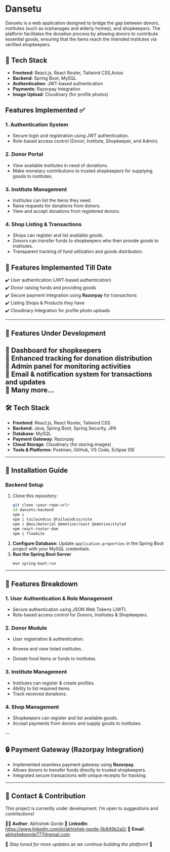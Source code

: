 # Dansetu

Dansetu is a web application designed to bridge the gap between donors, institutes (such as orphanages and elderly homes), and shopkeepers. The platform facilitates the donation process by allowing donors to contribute essential goods, ensuring that the items reach the intended institutes via verified shopkeepers.

## 🚀 Tech Stack
- **Frontend**: React.js, React Router, Tailwind CSS,Axios 
- **Backend**: Spring Boot, MySQL
- **Authentication**: JWT-based authentication
- **Payments**: Razorpay Integration
- **Image Upload**: Cloudinary (for profile photos)

## Features Implemented ✅
### 1. Authentication System
- Secure login and registration using JWT authentication.
- Role-based access control (Donor, Institute, Shopkeeper, and Admin).

### 2. Donor Portal
- View available institutes in need of donations.
- Make monetary contributions to trusted shopkeepers for supplying goods to institutes.

### 3. Institute Management
- Institutes can list the items they need.
- Raise requests for donations from donors.
- View and accept donations from registered donors.

### 4. Shop Listing & Transactions
- Shops can register and list available goods.
- Donors can transfer funds to shopkeepers who then provide goods to institutes.
- Transparent tracking of fund utilization and goods distribution.

## 📌 Features Implemented Till Date
✔️ User authentication (JWT-based authentication)   
✔️ Donor raising funds and providing goods  
✔️ Secure payment integration using **Razorpay** for transactions  
✔️ Listing Shops & Products they have  
✔️ Cloudinary Integration for profile photo uploads  

---  

## 🚀 Features Under Development  
🔄 Dashboard for shopkeepers  
🔄 Enhanced tracking for donation distribution  
🔄 Admin panel for monitoring activities  
🔄 Email & notification system for transactions and updates  
🔄 Many more...
---

## 🛠 Tech Stack  
- **Frontend**: React.js, React Router, Tailwind CSS  
- **Backend**: Java, Spring Boot, Spring Security, JPA  
- **Database**: MySQL  
- **Payment Gateway**: Razorpay  
- **Cloud Storage**: Cloudinary (for storing images)  
- **Tools & Platforms**: Postman, GitHub, VS Code, Eclipse IDE

---

## 🔧 Installation Guide  
### Backend Setup  
1. Clone this repository:  
   ```sh
   git clone <your-repo-url>
   cd dansetu-backend
   npm i
   npm i tailwindcss @tailwindcss/vite
   npm i @mui/material @emotion/react @emotion/styled
   npm react-router-dom
   npm i flowbite
   ```
2. **Configure Database:** Update `application.properties` in the Spring Boot project with your MySQL credentials.  
3. **Run the Spring Boot Server**  
   ```sh
   mvn spring-boot:run
   ```

---

## 🎯 Features Breakdown  
### **1. User Authentication & Role Management**  
- Secure authentication using JSON Web Tokens (JWT).  
- Role-based access control for Donors, Institutes & Shopkeepers.  

### 2. **Donor Module**  
- User registration & authentication.  
- Browse and view listed institutes.

- Donate food items or funds to institutes.  

### 3. **Institute Management**  
- Institutes can register & create profiles.  
- Ability to list required items.
- Track received donations.  

### 4. **Shop Management**  
- Shopkeepers can register and list available goods.  
- Accept payments from donors and supply goods to institutes.  

--


  
## 🔒 Payment Gateway (Razorpay Integration)  
- Implemented seamless payment gateway using **Razorpay**.  
- Allows donors to transfer funds directly to trusted shopkeepers.  
- Integrated secure transactions with unique receipts for tracking.  

---

## 📩 Contact & Contribution  
This project is currently under development. I’m open to suggestions and contributions!  

👨‍💻 **Author**: Abhishek Gorde 
🔗 **LinkedIn**: https://www.linkedin.com/in/abhishek-gorde-5b849b2a0/
📧 **Email**: abhishekgorde777@gmail.com  

🚀 *Stay tuned for more updates as we continue building the platform!* 🚀  

